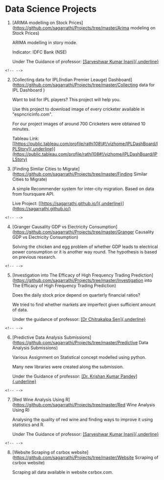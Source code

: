 # **Data Science Projects**

1.  [ARIMA modelling on Stock Prices](https://github.com/sagarrathi/Projects/tree/master/Arima modeling on Stock Prices)

    ARIMA modelling in story mode.

    Indicator: IDFC Bank (NSE)

    Under The Guidance of professor: [[Sarveshwar Kumar Inani]{.underline}](https://www.linkedin.com/in/sarveshwar-kumar-inani-635a9332/)

```{=html}
<!-- -->
```
2.  [Collecting data for IPL(Indian Premier Leauge) Dashboard](https://github.com/sagarrathi/Projects/tree/master/Collecting data for IPL Dashboard )

    Want to bid for IPL players? This project will help you.

    Use this project to download image of every cricketer available in \"espncricinfo.com\".

    For our project images of around 700 Cricketers were obtained 10 minutes.

    Tableau Link: [[https://public.tableau.com/profile/rathi108\#!/vizhome/IPLDashBoard/IPLStory]{.underline}](https://public.tableau.com/profile/rathi108#!/vizhome/IPLDashBoard/IPLStory)

3.  [Finding Similar Cities to Migrate](https://github.com/sagarrathi/Projects/tree/master/Finding Similar Cities to Migrate)

    A simple Recommender system for inter-city migration. Based on data from foursquare API.

    Live Project: [[https://sagarrathi.github.io/]{.underline}](https://sagarrathi.github.io/)

```{=html}
<!-- -->
```
4.  [Granger Causality GDP vs Electricity Consumption](https://github.com/sagarrathi/Projects/tree/master/Granger Causality GDP vs Electricity Consumption)

    Solving the chicken and egg problem of whether GDP leads to electrical power consumption or it is another way round. The hypothesis is based on previous research.

```{=html}
<!-- -->
```
5.  [Investigation into The Efficacy of High Frequency Trading Prediction](https://github.com/sagarrathi/Projects/tree/master/Investigation into The Efficacy of High Frequency Trading Prediction)

    Does the daily stock price depend on quarterly financial ratios?

    We tried to find whether markets are imperfect given sufficient amount of data.

    Under the guidance of professor: [[Dr Chitrakalpa Sen]{.underline}](https://www.linkedin.com/in/chitrakalpa-sen-7666467/)

```{=html}
<!-- -->
```
6.  [Predictive Data Analysis Submissions](https://github.com/sagarrathi/Projects/tree/master/Predictive Data Analysis Submissions)

    Various Assignment on Statistical concept modelled using python.

    Many new libraries were created along the submission.

    Under the Guidance of professor: [[Dr. Krishan Kumar Pandey]{.underline}](https://www.linkedin.com/in/dr-krishan-kumar-pandey-02790514/)

```{=html}
<!-- -->
```
7.  [Red Wine Analysis Using R](https://github.com/sagarrathi/Projects/tree/master/Red Wine Analysis Using R)

    Analysing the quality of red wine and finding ways to improve it using statistics and R.

    Under The Guidance of professor: [[Sarveshwar Kumar Inani]{.underline}](https://www.linkedin.com/in/sarveshwar-kumar-inani-635a9332/)

```{=html}
<!-- -->
```
8.  [Website Scraping of csrbox website](https://github.com/sagarrathi/Projects/tree/master/Website Scraping of csrbox website)

    Scraping all data available in website csrbox.com.
